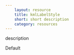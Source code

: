 ```yaml
---
    layout: resource
    title: kmlLabelStyle
    short: short description
    category: resources
---
```


description

Default

